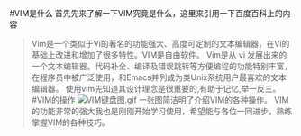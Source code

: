 #VIM是什么
 首先先来了解一下VIM究竟是什么，这里来引用一下百度百科上的内容
>Vim是一个类似于Vi的著名的功能强大、高度可定制的文本编辑器，在Vi的基础上改进和增加了很多特性。VIM是自由软件。
Vim是从 vi 发展出来的一个文本编辑器。代码补全、编译及错误跳转等方便编程的功能特别丰富，在程序员中被广泛使用，和Emacs并列成为类Unix系统用户最喜欢的文本编辑器。
使用vim先知道其设计理念是很重要的,有助于记忆,举一反三。
#VIM的操作
![VIM键盘图.gif](http://upload-images.jianshu.io/upload_images/7286445-c58f3b6bf5697de6.gif?imageMogr2/auto-orient/strip)
一张图简洁明了介绍VIM的各种操作。
VIM的功能非常的强大我也是刚刚开始学习使用，希望能与各位一同进步，熟练掌握VIM的各种技巧。
